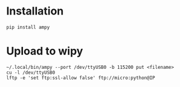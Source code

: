 # Installation #

    pip install ampy

# Upload to wipy #

    ~/.local/bin/ampy --port /dev/ttyUSB0 -b 115200 put <filename>
    cu -l /dev/ttyUSB0
    lftp -e 'set ftp:ssl-allow false' ftp://micro:python@IP
